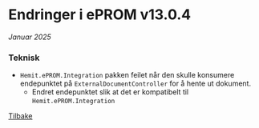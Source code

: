 # Endringer i ePROM v13.0.4
*Januar 2025*

### Teknisk
- `Hemit.ePROM.Integration` pakken feilet når den skulle konsumere endepunktet på `ExternalDocumentController` for å hente ut dokument.
  - Endret endepunktet slik at det er kompatibelt til `Hemit.ePROM.Integration`
 

[Tilbake](./Releaselist)
